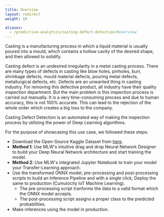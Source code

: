 ```yaml
---
title: Overview
layout: redirect
weight: 10

aliases:
  - /predictive-analytics/casting-defect-detection/#overview
---
```


Casting is a manufacturing process in which a liquid material is usually poured into a mould, which contains a hollow cavity of the desired shape, and then allowed to solidify.

Casting defect is an undesired irregularity in a metal casting process. There are many types of defects in casting like blow holes, pinholes, burr, shrinkage defects, mould material defects, pouring metal defects, metallurgical defects, etc. Defects are an unwanted thing in casting industry. For removing this defective product, all industry have their quality inspection department. But the main problem is this inspection process is carried out manually. It is a very time-consuming process and due to human accuracy, this is not 100% accurate. This can lead to the rejection of the whole order which creates a big loss to the company.

Casting Defect Detection is an automated way of making the inspection process by utilizing the power of Deep Learning algorithms.

For the purpose of showcasing this use case, we followed these steps:

* Download the Open-Source Kaggle Dataset from [here](https://www.kaggle.com/ravirajsinh45/real-life-industrial-dataset-of-casting-product).
* **Method 1**: Use MLW's intuitive drag and drop Neural Network Designer to build your Deep Neural Network architecture and start training the model. 
* **Method 2**: Use MLW's integrated Jupyter Notebook to train your model your Transfer-Learning approach.
* Use the transformed ONNX model, pre-processing and post-processing scripts to build an Inference Pipeline and with a single click, Deploy the same to production (Cumulocity IoT Machine Learning).
	* The pre-processing script tranforms the data to a valid format which the ONNX model accepts.
	* The post-processing script assigns a proper class to the predicted probabilities.
* Make inferences using the model in production.
